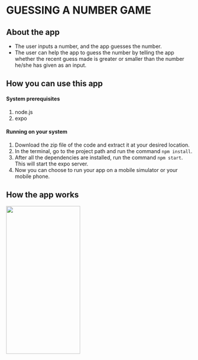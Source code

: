 # GUESSING A NUMBER GAME

## About the app
- The user inputs a number, and the app guesses the number.  
- The user can help the app to guess the number by telling the app whether the recent guess made is greater or smaller than the number he/she has given as an input. 

## How you can use this app
#### System prerequisites
1. node.js
2. expo 

#### Running on your system
1. Download the zip file of the code and extract it at your desired location.
2. In the terminal, go to the project path and run the command `npm install`.
3. After all the dependencies are installed, run the command `npm start`. This will start the expo server.
4. Now you can choose to run your app on a mobile simulator or your mobile phone.

## How the app works
<img src = "https://user-images.githubusercontent.com/72819553/101261657-f1e98a80-375e-11eb-9726-4faf48013c5d.gif" width = "200" height = "400" >


